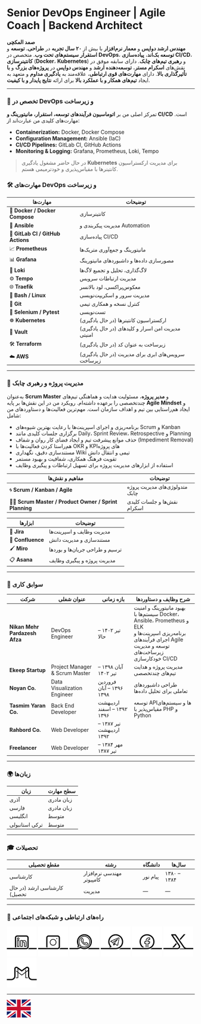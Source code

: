 # Senior DevOps Engineer | Agile Coach | Backend Architect

**صمد المکچی**  
**مهندس ارشد دواپس** و **معمار نرم‌افزار** با بیش از **۲۰ سال تجربه** در **طراحی**، **توسعه** و **استقرار** **سیستم‌های تحت وب**. متخصص در **DevOps**، **توسعه بک‌اند**، **پیاده‌سازی CI/CD**، **کانتینرسازی** (**Docker**، **Kubernetes**) و **رهبری تیم‌های چابک**. دارای سابقه موفق در نقش‌های **اسکرام مستر**، **توسعه‌دهنده ارشد** و **مهندس دواپس** در **پروژه‌های بزرگ** و **با تأثیرگذاری بالا**. دارای **مهارت‌های قوی ارتباطی**، علاقه‌مند به **یادگیری مداوم** و متعهد به ایجاد **تیم‌های همکار و با عملکرد بالا** برای ارائه **نتایج پایدار و با کیفیت**.

---

### 🔧 تخصص در DevOps و زیرساخت
تمرکز اصلی من بر **اتوماسیون فرآیندهای توسعه، استقرار، مانیتورینگ و CI/CD** است. مهارت‌های کلیدی من عبارت‌اند از:

- **Containerization:** Docker, Docker Compose  
- **Configuration Management:** Ansible (IaC)  
- **CI/CD Pipelines:** GitLab CI, GitHub Actions
- **Monitoring & Logging:** Grafana, Prometheus, Loki, Tempo  

> در حال حاضر مشغول یادگیری **Kubernetes** برای مدیریت ارکستراسیون کانتینرها با مقیاس‌پذیری و خودترمیمی هستم.

### 🛠 مهارت‌های DevOps و زیرساخت

| مهارت‌ها | توضیحات |
|-----------------------------------|----------------------------------------------------|
| 🐳 **Docker / Docker Compose**    | کانتینرسازی                                        |
| 🤖 **Ansible**                    | مدیریت پیکربندی و Automation                       |
| 🔁 **GitLab CI / GitHub Actions** | پیاده‌سازی CI/CD                                    |
| 📈 **Prometheus**                 |	مانیتورینگ و جمع‌آوری متریک‌ها                       |
| 📊 **Grafana**                    |	مصورسازی داده‌ها و داشبوردهای مانیتورینگ            |
| 🔎 **Loki**                       | لاگ‌گذاری، تحلیل و تجمیع لاگ‌ها                        |
| ⚙️ **Tempo**                      | مدیریت ارتباطات سرویس                              |
| 🌐 **Traefik**                    | معکوس‌پراکسی، لود بالانسر                            |
| 🐚 **Bash / Linux**               | مدیریت سرور و اسکریپت‌نویسی                         |
| 🔧 **Git**                        | کنترل نسخه و همکاری تیمی                           |
| 🧪 **Selenium / Pytest**          | تست‌نویسی                                           |
| ☸️ **Kubernetes**                 | (در حال یادگیری) ارکستراسیون کانتینرها             |
| 🔐 **Vault**                      | (در حال یادگیری) مدیریت امن اسرار و کلیدهای امنیتی |
| 🛠️ **Terraform**                  | (در حال یادگیری) زیرساخت به عنوان کد               |
| ☁️ **AWS**                        | (در حال یادگیری) سرویس‌های ابری برای مدیریت زیرساخت |
---

### 🧠 مدیریت پروژه و رهبری چابک
به‌عنوان **Scrum Master** و **مدیر پروژه**، مسئولیت هدایت و هماهنگی تیم‌های چندتخصصی را برعهده داشته‌ام. رویکرد من در این نقش‌ها بر پایه **Agile Mindset** و ایجاد هم‌راستایی بین تیم و اهداف سازمان است. مهم‌ترین فعالیت‌ها و دستاوردهای من شامل:

- برنامه‌ریزی و اجرای اسپرینت‌ها با رعایت بهترین شیوه‌های Scrum و Kanban  
- برگزاری جلسات کلیدی مانند Daily، Sprint Review، Retrospective و Planning  
- حذف موانع پیشرفت تیم و ایجاد فضای کار روان و شفاف (Impediment Removal)  
- هم‌راستا کردن فعالیت‌ها با OKR و KPIهای پروژه  
- مستندسازی دقیق، نگهداری Wiki تیمی و انتقال دانش  
- تقویت فرهنگ همکاری، شفافیت و بهبود مستمر  
- استفاده از ابزارهای مدیریت پروژه برای تسهیل ارتباطات و پیگیری وظایف  

| مفاهیم و نقش‌ها | توضیحات |
|-------------------------------------------------------|-------------------------------|
| 🌀 **Scrum / Kanban / Agile**                         | متدولوژی‌های مدیریت پروژه چابک |
| 👨‍🏫 **Scrum Master / Product Owner / Sprint Planning** | نقش‌ها و جلسات کلیدی اسکرام    |

| ابزارها | توضیحات |
|-------------------|--------------------------------|
| 📝 **Jira**       | مدیریت وظایف و اسپرینت‌ها       |
| 📒 **Confluence** | مستندسازی و مدیریت دانش        |
| 🖌 **Miro**       | ترسیم و طراحی جریان‌ها و بوردها |
| 📋 **Asana**      | مدیریت پروژه و پیگیری وظایف    |

---

### 💼 سوابق کاری

| شرکت                  | عنوان شغلی           | بازه زمانی               | شرح وظایف و دستاوردها                                    |
|-----------------------|--------------------------|----------------------|----------------------------------------------------------|
| **Nikan Mehr Pardazesh Afza** | DevOps Engineer  | تیر ۱۴۰۲ – حالا | بهبود مانیتورینگ و امنیت سیستم‌ها با Docker، Ansible، Prometheus و ELK<br>برنامه‌ریزی اسپرینت‌ها و اجرای فرآیندهای Agile<br>توسعه و مدیریت زیرساخت‌های خودکارسازی CI/CD |
| **Ekeep Startup**      | Project Manager & Scrum Master | آبان ۱۳۹۸ – تیر ۱۴۰۲ | مدیریت پروژه و هدایت تیم‌های چندتخصصی                  |
| **Noyan Co.**          | Data Visualization Engineer    | فروردین ۱۳۹۶ – آبان ۱۳۹۸ | طراحی داشبوردهای تعاملی برای تحلیل داده‌ها             |
| **Tasmim Yaran Co.**   | Back End Developer             | اردیبهشت ۱۳۹۲ – اسفند ۱۳۹۶ | توسعه APIها و سیستم‌های مقیاس‌پذیر با PHP و Python       |
| **Rahbord Co.**        | Web Developer                  | تیر ۱۳۸۷ – اردیبهشت ۱۳۹۲ |                                                          |
| **Freelancer**         | Web Developer                  | مهر ۱۳۸۴ – تیر ۱۳۸۷  |                                                          |

---

### 🌍 زبان‌ها

| زبان             | سطح مهارت     |
|------------------|----------------|
| آذری             | زبان مادری      |
| فارسی            | زبان مادری      |
| انگلیسی          | متوسط           |
| ترکی استانبولی   | متوسط           |

---

### 🎓 تحصیلات

| مقطع تحصیلی                  | رشته                       | دانشگاه     | سال‌ها           |
|-----------------------------|-----------------------------|-------------|------------------|
| کارشناسی                    | مهندسی نرم‌افزار کامپیوتر   | پیام نور     | ۱۳۸۰ – ۱۳۸۴      |
| کارشناسی ارشد (در حال تحصیل) | مدیریت                     | —           | —                |

---

### 📡 راه‌های ارتباطی و شبکه‌های اجتماعی

[![1.01]][01] [![1.02]][02] [![1.03]][03] [![1.04]][04] [![1.06]][06] [![1.05]][05] [![1.07]][07]

[01]: https://www.linkedin.com/in/samad-elmakchi  
[02]: https://www.instagram.com/samad.elmakchi  
[03]: https://wa.me/989141189645  
[04]: https://t.me/samadelmakchi  
[05]: https://x.com/elmakchi  
[06]: https://facebook.com/samad.elmakchi  
[07]: mailto:samad.elmakchi@gmail.com  
[10]: https://gitlab.com/samadelmakchi  
[11]: https://github.com/samadelmakchi  

[1.01]: social/linkedin.png (LinkedIn)  
[1.02]: social/instagram.png (Instagram)  
[1.03]: social/whatsapp.png (WhatsApp)  
[1.04]: social/telegram.png (Telegram)  
[1.05]: social/x.png (X)  
[1.06]: social/facebook.png (Facebook)  
[1.07]: social/gmail.png (Gmail)  
[1.10]: social/gitlab.png (Gitlab)  
[1.11]: social/github.png (Github)

---

[lang_az]: README-AZ.md
[lang_tr]: README-TR.md
[lang_ar]: README-AR.md
[lang_fa]: README-FA.md
[lang_en]: README.md

[flag_fa]: flag/fa.svg (فارسی)
[flag_az]: flag/az.svg (Azərbaycani)
[flag_tr]: flag/tr.svg (Türkisch)
[flag_ar]: flag/ar.svg (العربي)
[flag_en]: flag/en.svg (English)

[![flag_en]][lang_en]
